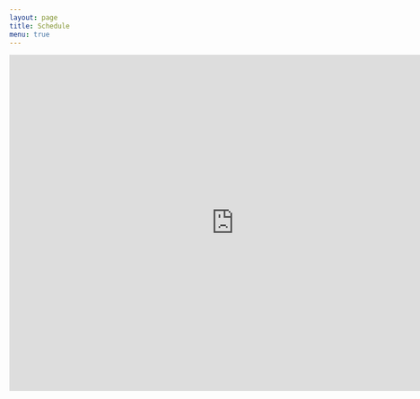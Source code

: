 ```yaml
---
layout: page
title: Schedule
menu: true
---
```

<iframe src="https://calendar.google.com/calendar/embed?showTitle=0&amp;showPrint=0&amp;showCalendars=0&amp;mode=WEEK&amp;height=600&amp;wkst=1&amp;bgcolor=%23FFFFFF&amp;src=canadian%40holiday.calendar.google.com&amp;color=%235229A3&amp;src=l0fdahjlgf25v808cnsfp87b38%40group.calendar.google.com&amp;color=%2329527A&amp;src=gsrb686df4mefnaegqgs8kug8k%40group.calendar.google.com&amp;color=%23182C57&amp;src=qgs97od9ef8t1582k2rqomv5ho%40group.calendar.google.com&amp;color=%232952A3&amp;src=5r8pdvqu1avl1473japs3dcevg%40group.calendar.google.com&amp;color=%231B887A&amp;ctz=America%2FVancouver" style="border-width:0" width="800" height="600" frameborder="0" scrolling="no"></iframe>

